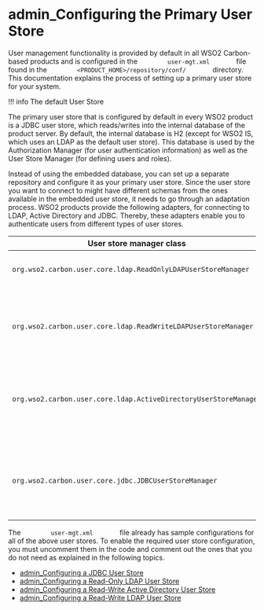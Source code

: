 # admin\_Configuring the Primary User Store

User management functionality is provided by default in all WSO2 Carbon-based products and is configured in the `         user-mgt.xml        ` file found in the `         <PRODUCT_HOME>/repository/conf/        ` directory. This documentation explains the process of setting up a primary user store for your system.

!!! info
The default User Store

The primary user store that is configured by default in every WSO2 product is a JDBC user store, which reads/writes into the internal database of the product server. By default, the internal database is H2 (except for WSO2 IS, which uses an LDAP as the default user store). This database is used by the Authorization Manager (for user authentication information) as well as the User Store Manager (for defining users and roles).


Instead of using the embedded database, you can set up a separate repository and configure it as your primary user store. Since the user store you want to connect to might have different schemas from the ones available in the embedded user store, it needs to go through an adaptation process. WSO2 products provide the following adapters, for connecting to LDAP, Active Directory and JDBC. Thereby, these adapters enable you to authenticate users from different types of user stores.

<table>
<colgroup>
<col width="50%" />
<col width="50%" />
</colgroup>
<thead>
<tr class="header">
<th>User store manager class</th>
<th>Description</th>
</tr>
</thead>
<tbody>
<tr class="odd">
<td><pre><code>org.wso2.carbon.user.core.ldap.ReadOnlyLDAPUserStoreManager</code></pre></td>
<td><p>Use <code>              ReadOnlyLDAPUserStoreManager             </code> to do read-only operations for external LDAP user stores.</p></td>
</tr>
<tr class="even">
<td><code>             org.wso2.carbon.user.core.ldap.ReadWriteLDAPUserStoreManager            </code></td>
<td><p>Use <code>              ReadWriteLDAPUserStoreManager             </code> for external LDAP user stores to do both read and write operations. This is the user store configuration which is uncommented in the code in the <code>              user-mgt.xml             </code> file for WSO2 Identity Server.</p></td>
</tr>
<tr class="odd">
<td><pre><code>org.wso2.carbon.user.core.ldap.ActiveDirectoryUserStoreManager</code></pre></td>
<td><p>Use <code>              ActiveDirectoryUserStoreManager             </code> to configure an Active Directory Domain Service (AD DS) or Active Directory Lightweight Directory Service (AD LDS). This can be used <strong>only</strong> for read/write operations. If you need to use AD as read-only, you must use <code>              org.wso2.carbon.user.core.ldap.ReadOnlyLDAPUserStoreManager             </code> .</p></td>
</tr>
<tr class="even">
<td><pre><code>org.wso2.carbon.user.core.jdbc.JDBCUserStoreManager</code></pre></td>
<td><p>Use <code>              JDBCUserStoreManager             </code> for both internal and external JDBC user stores. This is the user store configuration which is uncommented in the code in the <code>              user-mgt.xml             </code> file for all WSO2 products, except WSO2 Identity Server (which uses the <code>              ReadWriteLDAPUserStoreManager             </code> ).</p></td>
</tr>
</tbody>
</table>

The `         user-mgt.xml        ` file already has sample configurations for all of the above user stores. To enable the required user store configuration, you must uncomment them in the code and comment out the ones that you do not need as explained in the following topics.

-   [admin\_Configuring a JDBC User Store](_admin_Configuring_a_JDBC_User_Store_)
-   [admin\_Configuring a Read-Only LDAP User Store](_admin_Configuring_a_Read-Only_LDAP_User_Store_)
-   [admin\_Configuring a Read-Write Active Directory User Store](_admin_Configuring_a_Read-Write_Active_Directory_User_Store_)
-   [admin\_Configuring a Read-Write LDAP User Store](_admin_Configuring_a_Read-Write_LDAP_User_Store_)

